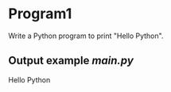 # Program1
Write a Python program to print "Hello Python".

## Output example *main.py*
Hello Python